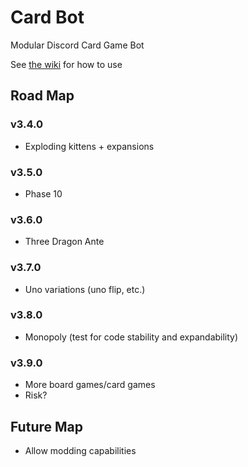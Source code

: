 # Card Bot
Modular Discord Card Game Bot

See [the wiki](https://github.com/Bedrockbreaker/unobot/wiki) for how to use

## Road Map

### v3.4.0
* Exploding kittens + expansions

### v3.5.0
* Phase 10

### v3.6.0
* Three Dragon Ante

### v3.7.0
* Uno variations (uno flip, etc.)

### v3.8.0
* Monopoly (test for code stability and expandability)

### v3.9.0
* More board games/card games
* Risk?

## Future Map

* Allow modding capabilities

